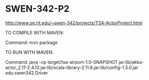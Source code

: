 # SWEN-342-P2
http://www.se.rit.edu/~swen-342/projects/TSA-ActorProject.html




TO COMPILE WITH MAVEN:

Command:
	mvn package



TO RUN WITH MAVEN:

Command:
	java -cp target/tsa-airport-1.0-SNAPSHOT.jar:lib/akka-actor_2.11-2.4.12.jar:lib/scala-library-2.11.8.jar:lib/config-1.3.0.jar edu.swen342.Driver